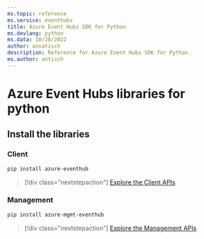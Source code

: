 ```yaml
---
ms.topic: reference
ms.service: eventhubs
title: Azure Event Hubs SDK for Python
ms.devlang: python
ms.data: 10/28/2022
author: annatisch
description: Reference for Azure Event Hubs SDK for Python
ms.author: antisch
---
```

# Azure Event Hubs libraries for python

## Install the libraries


### Client

```bash
pip install azure-eventhub
```
> [!div class="nextstepaction"]
> [Explore the Client APIs](/python/api/overview/azure/eventhub-readme)


### Management

```bash
pip install azure-mgmt-eventhub
```
> [!div class="nextstepaction"]
> [Explore the Management APIs](/python/api/overview/azure/eventhubs/management)
